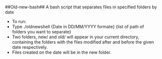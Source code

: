 ##Old-new-bash##
A bash script that separates files in specified folders by date
* To run:
* Type ./oldnewshell {Date in DD/MM/YYYY formate} {list of path of folders you want to separate}
* Two folders, new/ and old/ will appear in your current directory, containing the folders with the files modified after and before the given date respectively.
* Files created on the date will be in the new folder.